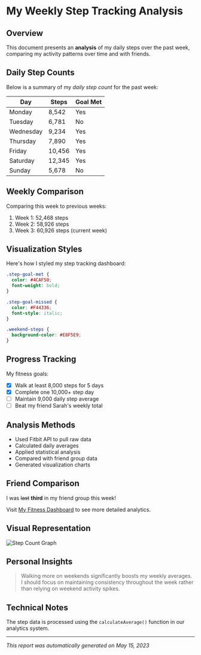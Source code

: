 # My Weekly Step Tracking Analysis

## Overview
This document presents an **analysis** of my daily steps over the past week, comparing my activity patterns over time and with friends.

## Daily Step Counts

Below is a summary of my *daily step count* for the past week:

| Day       | Steps  | Goal Met |
|-----------|--------|----------|
| Monday    | 8,542  | Yes      |
| Tuesday   | 6,781  | No       |
| Wednesday | 9,234  | Yes      |
| Thursday  | 7,890  | Yes      |
| Friday    | 10,456 | Yes      |
| Saturday  | 12,345 | Yes      |
| Sunday    | 5,678  | No       |

## Weekly Comparison

Comparing this week to previous weeks:

1. Week 1: 52,468 steps
2. Week 2: 58,926 steps
3. Week 3: 60,926 steps (current week)

## Visualization Styles

Here's how I styled my step tracking dashboard:

```css
.step-goal-met {
  color: #4CAF50;
  font-weight: bold;
}

.step-goal-missed {
  color: #F44336;
  font-style: italic;
}

.weekend-steps {
  background-color: #E8F5E9;
}
```

## Progress Tracking

My fitness goals:

- [x] Walk at least 8,000 steps for 5 days
- [x] Complete one 10,000+ step day
- [ ] Maintain 9,000 daily step average
- [ ] Beat my friend Sarah's weekly total

## Analysis Methods

* Used Fitbit API to pull raw data
* Calculated daily averages
* Applied statistical analysis
* Compared with friend group data
* Generated visualization charts

## Friend Comparison

I was ~~last~~ **third** in my friend group this week!

Visit [My Fitness Dashboard](https://example.com/fitness-tracker) to see more detailed analytics.

## Visual Representation

![Step Count Graph](https://example.com/step-graph.png)

## Personal Insights

> Walking more on weekends significantly boosts my weekly averages. I should focus on maintaining consistency throughout the week rather than relying on weekend activity spikes.

## Technical Notes

The step data is processed using the `calculateAverage()` function in our analytics system.

---

<!-- Future enhancement: Add weather correlation analysis to understand impact on step count -->

*This report was automatically generated on May 15, 2023*
